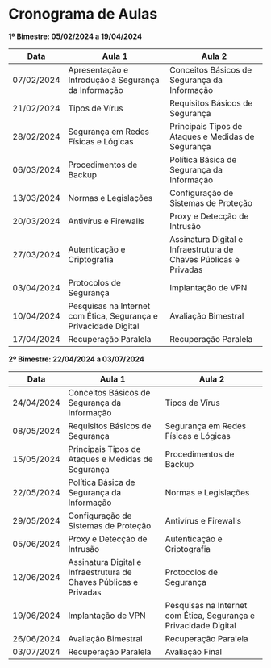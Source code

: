 # Cronograma de Aulas

**1º Bimestre: 05/02/2024 a 19/04/2024**

| Data       | Aula 1                           | Aula 2                           |
|------------|----------------------------------|----------------------------------|
| 07/02/2024 | Apresentação e Introdução à Segurança da Informação | Conceitos Básicos de Segurança da Informação |
| 21/02/2024 | Tipos de Vírus                   | Requisitos Básicos de Segurança  |
| 28/02/2024 | Segurança em Redes Físicas e Lógicas | Principais Tipos de Ataques e Medidas de Segurança |
| 06/03/2024 | Procedimentos de Backup          | Política Básica de Segurança da Informação |
| 13/03/2024 | Normas e Legislações             | Configuração de Sistemas de Proteção |
| 20/03/2024 | Antivírus e Firewalls            | Proxy e Detecção de Intrusão     |
| 27/03/2024 | Autenticação e Criptografia      | Assinatura Digital e Infraestrutura de Chaves Públicas e Privadas |
| 03/04/2024 | Protocolos de Segurança          | Implantação de VPN               |
| 10/04/2024 | Pesquisas na Internet com Ética, Segurança e Privacidade Digital | Avaliação Bimestral              |
| 17/04/2024 | Recuperação Paralela             | Recuperação Paralela             |

**2º Bimestre: 22/04/2024 a 03/07/2024**

| Data       | Aula 1                           | Aula 2                           |
|------------|----------------------------------|----------------------------------|
| 24/04/2024 | Conceitos Básicos de Segurança da Informação | Tipos de Vírus                   |
| 08/05/2024 | Requisitos Básicos de Segurança  | Segurança em Redes Físicas e Lógicas |
| 15/05/2024 | Principais Tipos de Ataques e Medidas de Segurança | Procedimentos de Backup          |
| 22/05/2024 | Política Básica de Segurança da Informação | Normas e Legislações             |
| 29/05/2024 | Configuração de Sistemas de Proteção | Antivírus e Firewalls            |
| 05/06/2024 | Proxy e Detecção de Intrusão     | Autenticação e Criptografia      |
| 12/06/2024 | Assinatura Digital e Infraestrutura de Chaves Públicas e Privadas | Protocolos de Segurança          |
| 19/06/2024 | Implantação de VPN               | Pesquisas na Internet com Ética, Segurança e Privacidade Digital |
| 26/06/2024 | Avaliação Bimestral              | Recuperação Paralela             |
| 03/07/2024 | Recuperação Paralela             | Avaliação Final                  |
